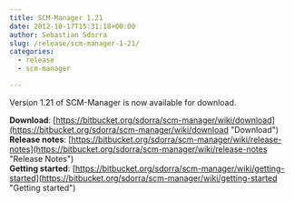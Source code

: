 ```yaml
---
title: SCM-Manager 1.21
date: 2012-10-17T15:31:18+00:00
author: Sebastian Sdorra
slug: /release/scm-manager-1-21/
categories:
  - release
  - scm-manager

---
```

Version 1.21 of SCM-Manager is now available for download.

**Download**: [https://bitbucket.org/sdorra/scm-manager/wiki/download](https://bitbucket.org/sdorra/scm-manager/wiki/download "Download")  
**Release notes**: [https://bitbucket.org/sdorra/scm-manager/wiki/release-notes](https://bitbucket.org/sdorra/scm-manager/wiki/release-notes "Release Notes")  
**Getting started**: [https://bitbucket.org/sdorra/scm-manager/wiki/getting-started](https://bitbucket.org/sdorra/scm-manager/wiki/getting-started "Getting started")

